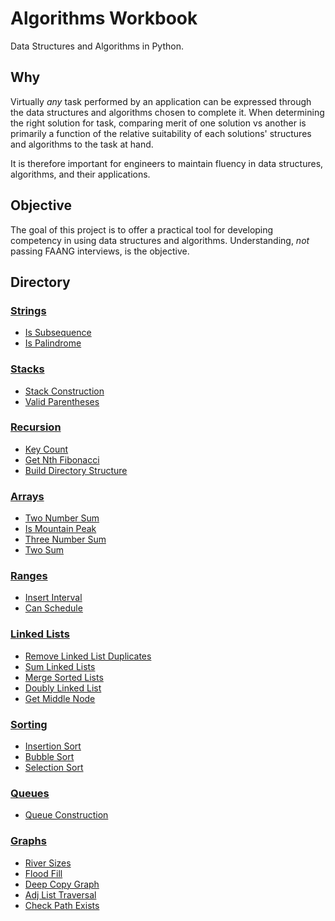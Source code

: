 # Algorithms Workbook

Data Structures and Algorithms in Python.

## Why

Virtually _any_ task performed by an application can be expressed through
the data structures and algorithms chosen to complete it. When
determining the right solution for task, comparing merit of one solution vs
another is primarily a function of the relative suitability of each solutions'
structures and algorithms to the task at hand.

It is therefore important for engineers to maintain fluency in data structures,
algorithms, and their applications.

## Objective

The goal of this project is to offer a practical tool for developing competency
in using data structures and algorithms. Understanding, _not_ passing FAANG
interviews, is the objective.

## Directory

### [Strings](./strings/README.md)

- [Is Subsequence](./strings/is_subsequence.py)
- [Is Palindrome](./strings/is_palindrome.py)

### [Stacks](./stacks/README.md)

- [Stack Construction](./stacks/stack_construction.py)
- [Valid Parentheses](./stacks/valid_parentheses.py)

### [Recursion](./recursion/README.md)

- [Key Count](./recursion/key_count.py)
- [Get Nth Fibonacci](./recursion/get_nth_fibonacci.py)
- [Build Directory Structure](./recursion/build_directory_structure.py)

### [Arrays](./arrays/README.md)

- [Two Number Sum](./arrays/two_number_sum.py)
- [Is Mountain Peak](./arrays/is_mountain_peak.py)
- [Three Number Sum](./arrays/three_number_sum.py)
- [Two Sum](./arrays/two_sum.py)

### [Ranges](./arrays/ranges/README.md)

- [Insert Interval](./arrays/ranges/insert_interval.py)
- [Can Schedule](./arrays/ranges/can_schedule.py)

### [Linked Lists](./linked_lists/README.md)

- [Remove Linked List Duplicates](./linked_lists/remove_linked_list_duplicates.py)
- [Sum Linked Lists](./linked_lists/sum_linked_lists.py)
- [Merge Sorted Lists](./linked_lists/merge_sorted_lists.py)
- [Doubly Linked List](./linked_lists/doubly_linked_list.py)
- [Get Middle Node](./linked_lists/get_middle_node.py)

### [Sorting](./sorting/README.md)

- [Insertion Sort](./sorting/insertion_sort.py)
- [Bubble Sort](./sorting/bubble_sort.py)
- [Selection Sort](./sorting/selection_sort.py)

### [Queues](./queues/README.md)

- [Queue Construction](./queues/queue_construction.py)

### [Graphs](./graphs/README.md)

- [River Sizes](./graphs/river_sizes.py)
- [Flood Fill](./graphs/flood_fill.py)
- [Deep Copy Graph](./graphs/deep_copy_graph.py)
- [Adj List Traversal](./graphs/adj_list_traversal.py)
- [Check Path Exists](./graphs/check_path_exists.py)

